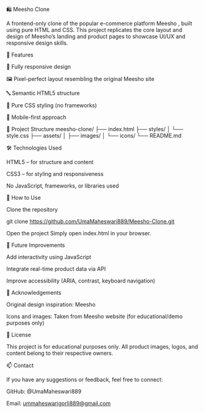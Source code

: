 🛍️ Meesho Clone

A frontend-only clone of the popular e-commerce platform Meesho
, built using pure HTML and CSS. This project replicates the core layout and design of Meesho’s landing and product pages to showcase UI/UX and responsive design skills.



🚀 Features

🎨 Fully responsive design

🖼️ Pixel-perfect layout resembling the original Meesho site

🔤 Semantic HTML5 structure

💅 Pure CSS styling (no frameworks)

📱 Mobile-first approach

📂 Project Structure
meesho-clone/
├── index.html
├── styles/
│   └── style.css
├── assets/
│   ├── images/
│   └── icons/
└── README.md


	
🛠️ Technologies Used

HTML5 – for structure and content

CSS3 – for styling and responsiveness

No JavaScript, frameworks, or libraries used

📖 How to Use

Clone the repository

git clone https://github.com/UmaMaheswari889/Meesho-Clone.git


Open the project
Simply open index.html in your browser.

🔧 Future Improvements

Add interactivity using JavaScript

Integrate real-time product data via API

Improve accessibility (ARIA, contrast, keyboard navigation)

🙌 Acknowledgements

Original design inspiration: Meesho

Icons and images: Taken from Meesho website (for educational/demo purposes only)

📜 License

This project is for educational purposes only. All product images, logos, and content belong to their respective owners.

📫 Contact

If you have any suggestions or feedback, feel free to connect:

GitHub: @UmaMaheswari889

Email: ummaheswarigorli889@gmail.com
